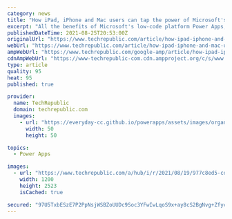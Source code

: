 ```yaml
---
category: news
title: "How iPad, iPhone and Mac users can tap the power of Microsoft's Power Apps"
excerpt: "All the benefits of Microsoft's low-code platform Power Apps, which help refine workflows, improve reporting and encourage collaboration, are available to Apple users."
publishedDateTime: 2021-08-25T20:53:00Z
originalUrl: "https://www.techrepublic.com/article/how-ipad-iphone-and-mac-users-can-tap-the-power-of-microsofts-power-apps/"
webUrl: "https://www.techrepublic.com/article/how-ipad-iphone-and-mac-users-can-tap-the-power-of-microsofts-power-apps/"
ampWebUrl: "https://www.techrepublic.com/google-amp/article/how-ipad-iphone-and-mac-users-can-tap-the-power-of-microsofts-power-apps/"
cdnAmpWebUrl: "https://www-techrepublic-com.cdn.ampproject.org/c/s/www.techrepublic.com/google-amp/article/how-ipad-iphone-and-mac-users-can-tap-the-power-of-microsofts-power-apps/"
type: article
quality: 95
heat: 95
published: true

provider:
  name: TechRepublic
  domain: techrepublic.com
  images:
    - url: "https://everyday-cc.github.io/powerapps/assets/images/organizations/techrepublic.com-50x50.jpg"
      width: 50
      height: 50

topics:
  - Power Apps

images:
  - url: "https://www.techrepublic.com/a/hub/i/r/2021/08/19/977c8ed5-cd39-4e8a-97de-a3e7b21ad2e1/resize/1200x/12ad27a8c4cf60eb4af1bfb11db0ca57/fig-a-power-apps-iphone-image-main.jpg"
    width: 1200
    height: 2523
    isCached: true

secured: "97U5TxbESzE7P2PpNsjWSBZoUUDc9Soc3YFwIwLqoS9x+ay8cS2BgNvg+ZfycwqaxgG/UBSnTdGlbcv8wG7poJknFGGayBnO1esgyMQxf9FMbDkLLKrWRY3AyOay5C8TNxaq5/hW9NA+8/wBHsYxNu6Jsbw7UgqlqLLnSAipojeAMcDqvOZIQgIvXT2mXskRMzpbmecmr6xCmeidyYB7Zyco6I5x909PeZG1bpTjWcwifuATpaMyQgHQuRvvbpnd4ylS5jPECZZ68FibixpoBdR5iTDdaZ92/BTVdYfrMlUnajuywia2Vt1zdHtJxwTaulaqXHFPpXEWBI1Zgmmx6aIr4DPxGJ6tzKC7XxO4oCw=;dYc9f7U6HvkdoEJGW/41ug=="
---
```


